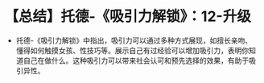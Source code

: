 # 【总结】托德-《吸引力解锁》：12-升级

-   托德-《吸引力解锁》中指出，吸引力可以通过多种方式展现，如擅长亲吻、懂得如何触摸女孩、性技巧等。展示自己有过经验可以增加吸引力，表明你知道自己在做什么。这种吸引力可以带来社会认可和预先选择的效果，有助于吸引异性。
